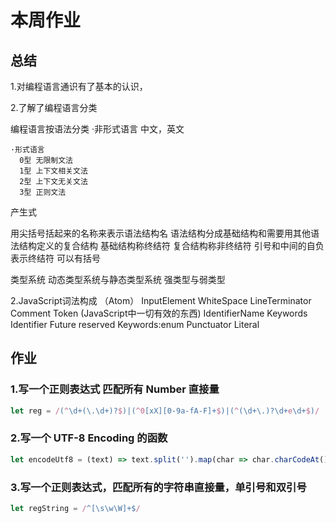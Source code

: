 # 本周作业

## 总结

  1.对编程语言通识有了基本的认识，
  
  2.了解了编程语言分类
  
  编程语言按语法分类
    ·非形式语言
      中文，英文

    ·形式语言
      0型 无限制文法
      1型 上下文相关文法
      2型 上下文无关文法
      3型 正则文法

  产生式

  用尖括号括起来的名称来表示语法结构名
  语法结构分成基础结构和需要用其他语法结构定义的复合结构
    基础结构称终结符
    复合结构称非终结符
  引号和中间的自负表示终结符
  可以有括号

  类型系统
  动态类型系统与静态类型系统
  强类型与弱类型  

  2.JavaScript词法构成 （Atom）
  InputElement
  WhiteSpace
  LineTerminator
  Comment
  Token (JavaScript中一切有效的东西)
      IdentifierName
      Keywords
      Identifier
      Future reserved Keywords:enum
      Punctuator
      Literal

## 作业

### 1.写一个正则表达式 匹配所有 Number 直接量

```js
let reg = /(^\d+(\.\d+)?$)|(^0[xX][0-9a-fA-F]+$)|(^(\d+\.)?\d+e\d+$)/
```

### 2.写一个 UTF-8 Encoding 的函数

```js
let encodeUtf8 = (text) => text.split('').map(char => char.charCodeAt().toString(16)).join('')
```

### 3.写一个正则表达式，匹配所有的字符串直接量，单引号和双引号

```js
let regString = /^[\s\w\W]+$/
```
